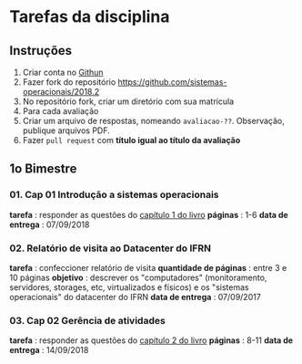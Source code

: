 # Tarefas da disciplina

## Instruções 

1. Criar conta no [Githun](https://github.com/)
2. Fazer fork do repositório https://github.com/sistemas-operacionais/2018.2
3. No repositório fork, criar um diretório com sua matrícula
4. Para cada avaliação
  1. Criar um arquivo de respostas, nomeando ```avaliacao-??```. Observação, publique arquivos PDF.
  2. Fazer ```pull request``` com **título igual ao título da avaliação**

## 1o Bimestre

### 01. Cap 01 Introdução a sistemas operacionais

**tarefa** : responder as questões do [capítulo 1 do livro](http://wiki.inf.ufpr.br/maziero/lib/exe/fetch.php?media=so:so-exercicios.pdf)
**páginas** : 1-6
**data de entrega** : 07/09/2018


### 02. Relatório de visita ao Datacenter do IFRN

**tarefa** : confeccioner relatório de visita
**quantidade de páginas** : entre 3 e 10 páginas
**objetivo** : descrever os "computadores" (monitoramento, servidores, storages, etc, virtualizados e físicos) e os "sistemas operacionais" do datacenter do IFRN 
**data de entrega** : 07/09/2017


### 03. Cap 02 Gerência de atividades

**tarefa** : responder as questões do [capítulo 2 do livro](http://wiki.inf.ufpr.br/maziero/lib/exe/fetch.php?media=so:so-exercicios.pdf)
**páginas** : 8-11
**data de entrega** : 14/09/2018


